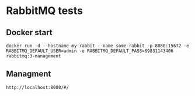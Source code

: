 <h1>RabbitMQ tests</h1>

<h2>Docker start</h2>

```text
docker run -d --hostname my-rabbit --name some-rabbit -p 8080:15672 -e RABBITMQ_DEFAULT_USER=admin -e RABBITMQ_DEFAULT_PASS=89831143406 rabbitmq:3-management
```

<h2>Managment</h2>

```text
http://localhost:8080/#/
```